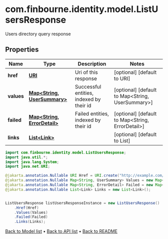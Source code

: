# com.finbourne.identity.model.ListUsersResponse
Users directory query response

## Properties

Name | Type | Description | Notes
------------ | ------------- | ------------- | -------------
**href** | [**URI**](URI.md) | Uri of this response | [optional] [default to URI]
**values** | [**Map&lt;String, UserSummary&gt;**](UserSummary.md) | Successful entities, indexed by their id | [optional] [default to Map<String, UserSummary>]
**failed** | [**Map&lt;String, ErrorDetail&gt;**](ErrorDetail.md) | Failed entities, indexed by their id | [optional] [default to Map<String, ErrorDetail>]
**links** | [**List&lt;Link&gt;**](Link.md) |  | [optional] [default to List<Link>]

```java
import com.finbourne.identity.model.ListUsersResponse;
import java.util.*;
import java.lang.System;
import java.net.URI;

@jakarta.annotation.Nullable URI Href = URI.create("http://example.com/Href");
@jakarta.annotation.Nullable Map<String, UserSummary> Values = new Map<String, UserSummary>();
@jakarta.annotation.Nullable Map<String, ErrorDetail> Failed = new Map<String, ErrorDetail>();
@jakarta.annotation.Nullable List<Link> Links = new List<Link>();


ListUsersResponse listUsersResponseInstance = new ListUsersResponse()
    .Href(Href)
    .Values(Values)
    .Failed(Failed)
    .Links(Links);
```


[Back to Model list](../README.md#documentation-for-models) &#8226; [Back to API list](../README.md#documentation-for-api-endpoints) &#8226; [Back to README](../README.md)
